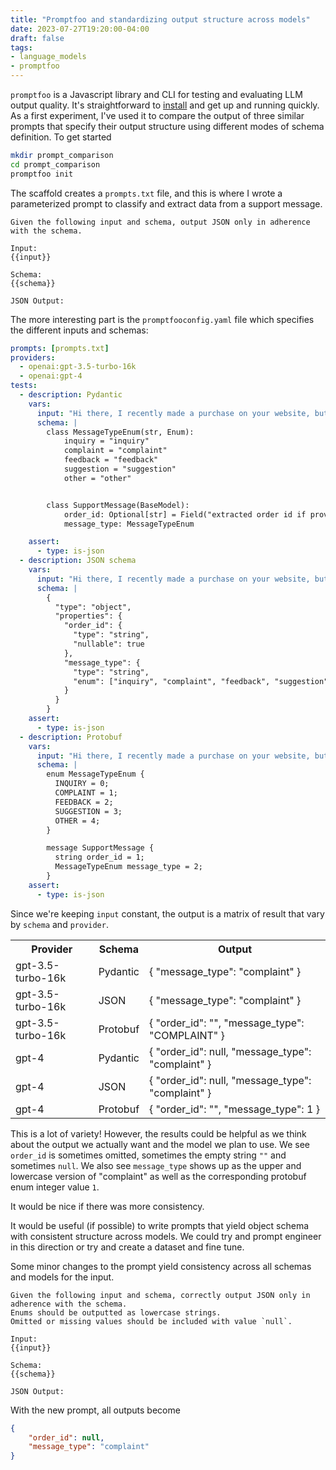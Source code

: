 ```yaml
---
title: "Promptfoo and standardizing output structure across models"
date: 2023-07-27T19:20:00-04:00
draft: false
tags:
- language_models
- promptfoo
---
```


`promptfoo` is a Javascript library and CLI for testing and evaluating LLM output quality.
It's straightforward to [install](https://www.promptfoo.dev/docs/installation) and get up and running quickly.
As a first experiment, I've used it to compare the output of three similar prompts that specify their output structure using different modes of schema definition.
To get started

```sh
mkdir prompt_comparison
cd prompt_comparison
promptfoo init
```

The scaffold creates a `prompts.txt` file, and this is where I wrote a parameterized prompt to classify and extract data from a support message.

```text
Given the following input and schema, output JSON only in adherence with the schema.

Input:
{{input}}

Schema:
{{schema}}

JSON Output:
```

The more interesting part is the `promptfooconfig.yaml` file which specifies the different inputs and schemas:

```yaml
prompts: [prompts.txt]
providers:
  - openai:gpt-3.5-turbo-16k
  - openai:gpt-4
tests:
  - description: Pydantic
    vars:
      input: "Hi there, I recently made a purchase on your website, but I received the wrong item. I'm very disappointed and would like to return it for a refund. Can you please assist me with this issue?"
      schema: |
        class MessageTypeEnum(str, Enum):
            inquiry = "inquiry"
            complaint = "complaint"
            feedback = "feedback"
            suggestion = "suggestion"
            other = "other"


        class SupportMessage(BaseModel):
            order_id: Optional[str] = Field("extracted order id if provided", default=None)
            message_type: MessageTypeEnum

    assert:
      - type: is-json
  - description: JSON schema
    vars:
      input: "Hi there, I recently made a purchase on your website, but I received the wrong item. I'm very disappointed and would like to return it for a refund. Can you please assist me with this issue?"
      schema: |
        {
          "type": "object",
          "properties": {
            "order_id": {
              "type": "string",
              "nullable": true
            },
            "message_type": {
              "type": "string",
              "enum": ["inquiry", "complaint", "feedback", "suggestion", "other"]
            }
          }
        }
    assert:
      - type: is-json
  - description: Protobuf
    vars:
      input: "Hi there, I recently made a purchase on your website, but I received the wrong item. I'm very disappointed and would like to return it for a refund. Can you please assist me with this issue?"
      schema: |
        enum MessageTypeEnum {
          INQUIRY = 0;
          COMPLAINT = 1;
          FEEDBACK = 2;
          SUGGESTION = 3;
          OTHER = 4;
        }

        message SupportMessage {
          string order_id = 1;
          MessageTypeEnum message_type = 2;
        }
    assert:
      - type: is-json
```

Since we're keeping `input` constant, the output is a matrix of result that vary by `schema` and `provider`.

<table>
  <tr>
    <th>Provider</th>
    <th>Schema</th>
    <th>Output</th>
  </tr>
  <tr>
    <td>gpt-3.5-turbo-16k</td>
    <td>Pydantic</td>
    <td>{
"message_type": "complaint"
}
    </td>
  </tr>
  <tr>
  <tr>
    <td>gpt-3.5-turbo-16k</td>
    <td>JSON</td>
    <td>{
"message_type": "complaint"
}
    </td>
  </tr>
  <tr>
    <td>gpt-3.5-turbo-16k</td>
    <td>Protobuf</td>
    <td>{
"order_id": "",
"message_type": "COMPLAINT"
}
    </td>
  </tr>
  <tr>
    <td>gpt-4</td>
    <td>Pydantic</td>
    <td>{
"order_id": null,
"message_type": "complaint"
}
    </td>
  </tr>
  <tr>
  <tr>
    <td>gpt-4</td>
    <td>JSON</td>
    <td>{
"order_id": null,
"message_type": "complaint"
}
    </td>
  </tr>
  <tr>
    <td>gpt-4</td>
    <td>Protobuf</td>
    <td>{
"order_id": "",
"message_type": 1
}
    </td>
  </tr>
</table>

This is a lot of variety!
However, the results could be helpful as we think about the output we actually want and the model we plan to use.
We see `order_id` is sometimes omitted, sometimes the empty string `""` and sometimes `null`.
We also see `message_type` shows up as the upper and lowercase version of "complaint" as well as the corresponding protobuf enum integer value `1`.

It would be nice if there was more consistency.

It would be useful (if possible) to write prompts that yield object schema with consistent structure across models.
We could try and prompt engineer in this direction or try and create a dataset and fine tune.

Some minor changes to the prompt yield consistency across all schemas and models for the input.

```text
Given the following input and schema, correctly output JSON only in adherence with the schema.
Enums should be outputted as lowercase strings.
Omitted or missing values should be included with value `null`.

Input:
{{input}}

Schema:
{{schema}}

JSON Output:
```

With the new prompt, all outputs become

```json
{
    "order_id": null,
    "message_type": "complaint"
}
```
